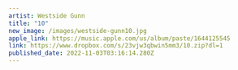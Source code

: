```yaml
---
artist: Westside Gunn
title: "10"
new_image: /images/westside-gunn10.jpg
apple_link: https://music.apple.com/us/album/paste/1644125545
link: https://www.dropbox.com/s/23vjw3qbwin5mm3/10.zip?dl=1
published_date: 2022-11-03T03:16:14.280Z
---
```

